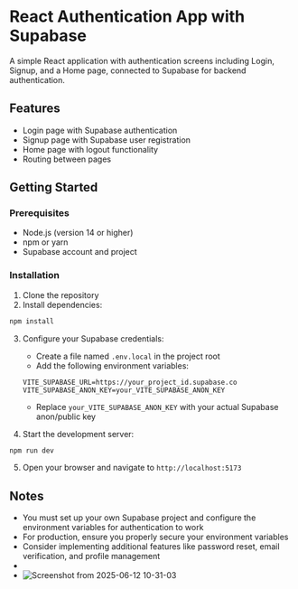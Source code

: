 # React Authentication App with Supabase

A simple React application with authentication screens including Login, Signup, and a Home page, connected to Supabase for backend authentication.

## Features

- Login page with Supabase authentication
- Signup page with Supabase user registration
- Home page with logout functionality
- Routing between pages

## Getting Started

### Prerequisites

- Node.js (version 14 or higher)
- npm or yarn
- Supabase account and project

### Installation

1. Clone the repository
2. Install dependencies:

```bash
npm install
```

3. Configure your Supabase credentials:
   - Create a file named `.env.local` in the project root
   - Add the following environment variables:
   ```
   VITE_SUPABASE_URL=https://your_project_id.supabase.co
   VITE_SUPABASE_ANON_KEY=your_VITE_SUPABASE_ANON_KEY
   ```
   - Replace `your_VITE_SUPABASE_ANON_KEY` with your actual Supabase anon/public key

4. Start the development server:

```bash
npm run dev
```

5. Open your browser and navigate to `http://localhost:5173`

## Notes

- You must set up your own Supabase project and configure the environment variables for authentication to work
- For production, ensure you properly secure your environment variables
- Consider implementing additional features like password reset, email verification, and profile management
-
- ![Screenshot from 2025-06-12 10-31-03](https://github.com/user-attachments/assets/4a2ee00a-6b8e-40f4-b473-0a72db883a71)





